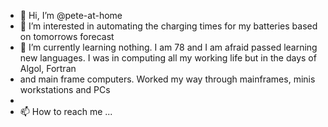 - 👋 Hi, I’m @pete-at-home
- 👀 I’m interested in automating the charging times for my batteries based on tomorrows forecast
- 🌱 I’m currently learning nothing. I am 78 and I am afraid passed learning new languages. I was in computing all my working life but in the days of Algol, Fortran 
- and main frame computers. Worked my way through mainframes, minis workstations and PCs
- 
- 📫 How to reach me ...

<!---
pete-at-home/pete-at-home is a ✨ special ✨ repository because its `README.md` (this file) appears on your GitHub profile.
You can click the Preview link to take a look at your changes.
--->
